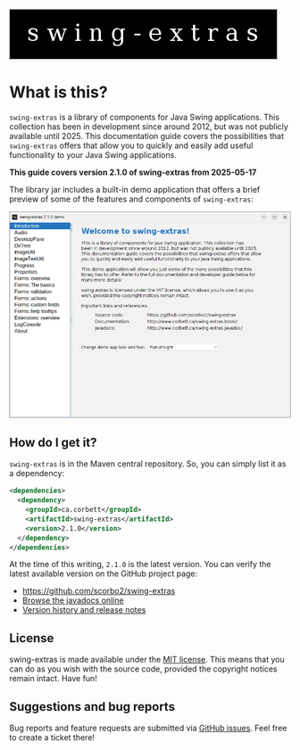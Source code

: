 <img src="./swing-extras-logo.jpg" alt="swing-extras">

# What is this?

`swing-extras` is a library of components for Java Swing applications. This collection has been in development
since around 2012, but was not publicly available until 2025. This documentation guide covers the possibilities
that `swing-extras` offers that allow you to quickly and easily add useful functionality to your Java Swing
applications.

**This guide covers version 2.1.0 of swing-extras from 2025-05-17** 

The library jar includes a built-in demo application that offers a brief preview of some of the features and
components of `swing-extras`:

![Built-in demo app](./demo-app.png "Overview")

## How do I get it?

`swing-extras` is in the Maven central repository. So, you can simply list it as a dependency:

```xml
<dependencies>
  <dependency>
    <groupId>ca.corbett</groupId>
    <artifactId>swing-extras</artifactId>
    <version>2.1.0</version>
  </dependency>
</dependencies>
```

At the time of this writing, `2.1.0` is the latest version. You can verify the latest available
version on the GitHub project page:
- <https://github.com/scorbo2/swing-extras>
- [Browse the javadocs online](http://www.corbett.ca/swing-extras-javadocs/)
- [Version history and release notes](https://github.com/scorbo2/swing-extras/blob/master/src/main/resources/swing-extras/releaseNotes.txt)


## License

swing-extras is made available under the [MIT license](https://opensource.org/license/mit). This means that
you can do as you wish with the source code, provided the copyright notices remain intact. Have fun!

## Suggestions and bug reports

Bug reports and feature requests are submitted via [GitHub issues](https://github.com/scorbo2/swing-extras/issues).
Feel free to create a ticket there!

